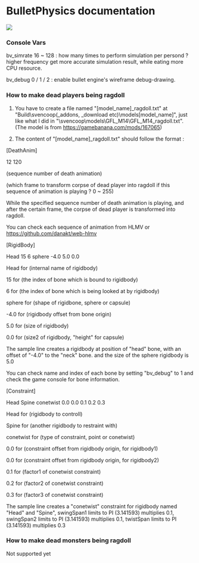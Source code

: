 # BulletPhysics documentation

![](https://github.com/hzqst/MetaHookSv/raw/main/img/6.png)

### Console Vars

bv_simrate 16 ~ 128 : how many times to perform simulation per persond ? higher frequency get more accurate simulation result, while eating more CPU resource.

bv_debug 0 / 1 / 2 : enable bullet engine's wireframe debug-drawing.

### How to make dead players being ragdoll

1. You have to create a file named "[model_name]_ragdoll.txt" at "Build\svencoop(_addons, _download etc)\models\[model_name]\", just like what I did in "\svencoop\models\GFL_M14\GFL_M14_ragdoll.txt". (The model is from https://gamebanana.com/mods/167065)

2. The content of "[model_name]_ragdoll.txt" should follow the format :

[DeathAnim]

12 120

(sequence number of death animation)

(which frame to transform corpse of dead player into ragdoll if this sequence of animation is playing ? 0 ~ 255)

While the specified sequence number of death animation is playing, and after the certain frame, the corpse of dead player is transformed into ragdoll.

You can check each sequence of animation from HLMV or https://github.com/danakt/web-hlmv

[RigidBody]

Head   15  6  sphere  -4.0   5.0  0.0

Head for (internal name of rigidbody)

15 for (the index of bone which is bound to rigidbody)

6 for (the index of bone which is being looked at by rigidbody)

sphere for (shape of rigidbone, sphere or capsule)

-4.0 for (rigidbody offset from bone origin)

5.0 for (size of rigidbody)

0.0 for (size2 of rigidbody, "height" for capsule)

The sample line creates a rigidbody at position of "head" bone, with an offset of "-4.0" to the "neck" bone. and the size of the sphere rigidbody is 5.0

You can check name and index of each bone by setting "bv_debug" to 1 and check the game console for bone information.

[Constraint]

Head   Spine   conetwist  0.0  0.0  0.1   0.2   0.3

Head for (rigidbody to controll)

Spine for (another rigidbody to restraint with)

conetwist for (type of constraint, point or conetwist)

0.0 for (constraint offset from rigidbody origin, for rigidbody1)

0.0 for (constraint offset from rigidbody origin, for rigidbody2)

0.1 for (factor1 of conetwist constraint)

0.2 for (factor2 of conetwist constraint)

0.3 for (factor3 of conetwist constraint)

The sample line creates a "conetwist" constraint for rigidbody named "Head" and "Spine", swingSpan1 limits to PI (3.141593) multiplies 0.1, swingSpan2 limits to PI (3.141593) multiplies 0.1, twistSpan limits to PI (3.141593) multiplies 0.3

### How to make dead monsters being ragdoll

Not supported yet